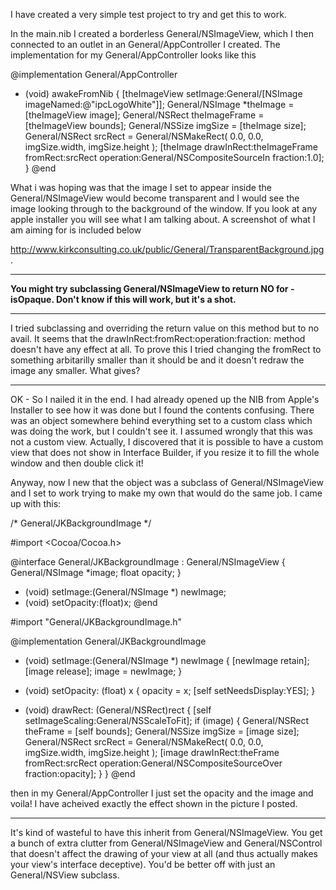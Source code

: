 I have created a very simple test project to try and get this to work.

In the main.nib I created a borderless General/NSImageView, which I then connected to an outlet in an General/AppController I created.  The implementation for my General/AppController looks like this

    
@implementation General/AppController

- (void) awakeFromNib
{
[theImageView setImage:General/[NSImage imageNamed:@"ipcLogoWhite"]];
General/NSImage *theImage = [theImageView image];
General/NSRect theImageFrame = [theImageView bounds];
General/NSSize imgSize = [theImage size];
General/NSRect srcRect = General/NSMakeRect( 0.0, 0.0, imgSize.width, imgSize.height );
[theImage drawInRect:theImageFrame fromRect:srcRect operation:General/NSCompositeSourceIn fraction:1.0];
}
@end


What i was hoping was that the image I set to appear inside the General/NSImageView would become transparent and I would see the image looking through to the background of the window.  If you look at any apple installer you will see what I am talking about.  A screenshot of what I am aiming for is included below

 http://www.kirkconsulting.co.uk/public/General/TransparentBackground.jpg.
 
----
 
**You might try subclassing General/NSImageView to return     NO for     -isOpaque. Don't know if this will work, but it's a shot.**

----

I tried subclassing and overriding the return value on this method but to no avail.  It seems that the drawInRect:fromRect:operation:fraction: method doesn't have any effect at all.  To prove this I tried changing the fromRect to something arbitarilly smaller than it should be and it doesn't redraw the image any smaller.  What gives?

----

OK - So I nailed it in the end.  I had already opened up the NIB from Apple's Installer to see how it was done but I found the contents confusing.  There was an object somewhere behind everything set to a custom class which was doing the work, but I couldn't see it.  I assumed wrongly that this was not a custom view.  Actually, I discovered that it is possible to have a custom view that does not show in Interface Builder, if you resize it to fill the whole window and then double click it!

Anyway, now I new that the object was a subclass of General/NSImageView and I set to work trying to make my own that would do the same job.  I came up with this:

    
/* General/JKBackgroundImage */

#import <Cocoa/Cocoa.h>

@interface General/JKBackgroundImage : General/NSImageView
{
	General/NSImage *image;
	float opacity;
}
- (void) setImage:(General/NSImage *) newImage;
- (void) setOpacity:(float)x;
@end

#import "General/JKBackgroundImage.h"

@implementation General/JKBackgroundImage

- (void) setImage:(General/NSImage *) newImage
{
	[newImage retain];
	[image release];
	image = newImage;
}

- (void) setOpacity: (float) x
{
	opacity = x;
	[self setNeedsDisplay:YES];
}

- (void) drawRect: (General/NSRect)rect
{ 
	[self setImageScaling:General/NSScaleToFit];
	if (image) {
		General/NSRect theFrame = [self bounds];
		General/NSSize imgSize = [image size];
		General/NSRect srcRect = General/NSMakeRect( 0.0, 0.0, imgSize.width, imgSize.height );
		[image drawInRect:theFrame
				 fromRect:srcRect
				operation:General/NSCompositeSourceOver
				   fraction:opacity];
	}
}
@end


then in my General/AppController I just set the opacity and the image and voila!  I have acheived exactly the effect shown in the picture I posted.

----

It's kind of wasteful to have this inherit from General/NSImageView. You get a bunch of extra clutter from General/NSImageView and General/NSControl that doesn't affect the drawing of your view at all (and thus actually makes your view's interface deceptive). You'd be better off with just an General/NSView subclass.